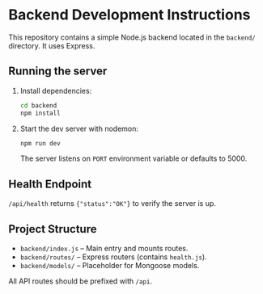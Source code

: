 # Backend Development Instructions

This repository contains a simple Node.js backend located in the `backend/` directory. It uses Express.

## Running the server

1. Install dependencies:
   ```bash
   cd backend
   npm install
   ```
2. Start the dev server with nodemon:
   ```bash
   npm run dev
   ```
   The server listens on `PORT` environment variable or defaults to 5000.

## Health Endpoint

`/api/health` returns `{"status":"OK"}` to verify the server is up.

## Project Structure

- `backend/index.js` – Main entry and mounts routes.
- `backend/routes/` – Express routers (contains `health.js`).
- `backend/models/` – Placeholder for Mongoose models.

All API routes should be prefixed with `/api`.
